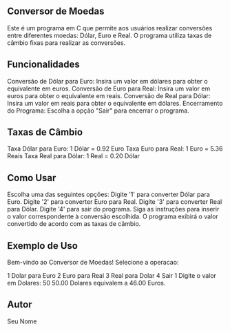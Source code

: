 ## Conversor de Moedas
Este é um programa em C que permite aos usuários realizar conversões entre diferentes moedas: Dólar, Euro e Real. O programa utiliza taxas de câmbio fixas para realizar as conversões.

## Funcionalidades
Conversão de Dólar para Euro: Insira um valor em dólares para obter o equivalente em euros.
Conversão de Euro para Real: Insira um valor em euros para obter o equivalente em reais.
Conversão de Real para Dólar: Insira um valor em reais para obter o equivalente em dólares.
Encerramento do Programa: Escolha a opção "Sair" para encerrar o programa.

## Taxas de Câmbio
Taxa Dólar para Euro: 1 Dólar = 0.92 Euro
Taxa Euro para Real: 1 Euro = 5.36 Reais
Taxa Real para Dólar: 1 Real = 0.20 Dólar

## Como Usar
Escolha uma das seguintes opções:
Digite '1' para converter Dólar para Euro.
Digite '2' para converter Euro para Real.
Digite '3' para converter Real para Dólar.
Digite '4' para sair do programa.
Siga as instruções para inserir o valor correspondente à conversão escolhida.
O programa exibirá o valor convertido de acordo com as taxas de câmbio.

## Exemplo de Uso
Bem-vindo ao Conversor de Moedas!
Selecione a operacao:

1 Dolar para Euro
2 Euro para Real
3 Real para Dolar
4 Sair
1
Digite o valor em Dolares: 50
50.00 Dolares equivalem a 46.00 Euros.

## Autor
Seu Nome
